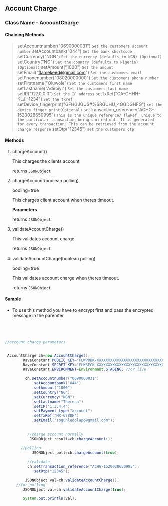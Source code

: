 ## Account Charge

### Class Name - AccountCharge


#### Chaining Methods
>setAccountnumber("0690000031") `Set the customers account number`
>setAccountbank("044") `Set the bank shortcode`
>setCurrency("NGN")  `Set the currency (defaults to NGN) (Optional)`
>setCountry("NG") `Set the country (defaults to Nigeria) (Optional)`
>setAmount("1000") `Set the amount`
>setEmail("flamekeed@gmail.com")  `Set the customers email`
>setPhonenumber("08020000000")  `Set the customers phone number`
>setFirstname("Oluwole") `Set the customers first name`
>setLastname("Adebiyi") `Set the customers last name`
>setIP("127.0.0.0")  `Set the IP address`
>setTxRef("CA-GHHH-KLJH1234")  `Set the txref`
>setDevice_fingerprint("GFHGJGU$#%$RGUHU_<GGDGHFG") `set the device finger print(Optional)`
>setTransaction_reference("ACHG-1520028650995") `This is the unique reference/ flwRef, unique to the particular transaction being carried out. It is generated for every transaction. This can be retrieved from the account charge response`
>setOtp("12345") `set the customers otp`

#### Methods
1. chargeAccount()

    This charges the clients account    
   
    returns `JSONObject`

2. chargeAccount(boolean polling)

    pooling=true

    This charges client account when theres timeout.
    
    **Parameters**
    
   
    returns `JSONObject`

3. validateAccountCharge()

    
    This validates account charge
    
    returns `JSONObject`
    
3. validateAccountCharge(boolean polling)

    pooling=true

    This validates account charge when theres timeout.
    
    returns `JSONObject`
        
 
 
#### Sample

- To use this method you have to encrypt first and pass the encrypted message in the paremter

```java




//account charge parameters


 AccountCharge ch=new AccountCharge();
        RaveConstant.PUBLIC_KEY="FLWPUBK-XXXXXXXXXXXXXXXXXXXXXXXXXXXXXXXX-X";
        RaveConstant.SECRET_KEY="FLWSECK-XXXXXXXXXXXXXXXXXXXXXXXXXXXXXXXX-X";
        RaveConstant.ENVIRONMENT=Environment.STAGING; //or live

         ch.setAccountnumber("0690000031")
            .setAccountbank("044")
            .setAmount("1000")
            .setCountry("NG")
            .setCurrency("NGN")
            .setLastname("Theresa")
            .setIP("1.3.4.4")
            .setPayment_type("account")
            .setTxRef("MX-678DH")
            .setEmail("sogunledolapo@gmail.com");
          
          
          //charge account normally
           JSONObject result=ch.chargeAccount();
           
	   //polling
            JSONObject poll=ch.chargeAccount(true);

          //validate
          ch.setTransaction_reference("ACHG-1520028650995");
            .setOtp("12345"); 

         JSONObject val=ch.validateAccountCharge();
	 //for polling
        JSONObject val=ch.validateAccountCharge(true);

        System.out.println(val);

```

